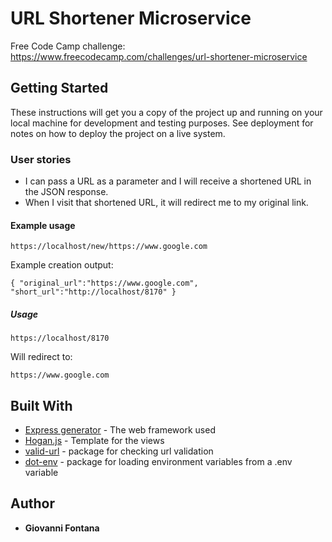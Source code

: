 # URL Shortener Microservice

Free Code Camp challenge: https://www.freecodecamp.com/challenges/url-shortener-microservice

## Getting Started

These instructions will get you a copy of the project up and running on your local machine for development and testing purposes. See deployment for notes on how to deploy the project on a live system.

### User stories

* I can pass a URL as a parameter and I will receive a shortened URL in the JSON response.
* When I visit that shortened URL, it will redirect me to my original link.

#### Example usage
```
https://localhost/new/https://www.google.com
```
Example creation output:

```
{ "original_url":"https://www.google.com", "short_url":"http://localhost/8170" }
```

##### Usage
```
https://localhost/8170
```
Will redirect to:
```
https://www.google.com
```

## Built With

* [Express generator](https://www.npmjs.com/package/express-generator) - The web framework used
* [Hogan.js](http://twitter.github.io/hogan.js/) - Template for the views
* [valid-url](https://www.npmjs.com/package/valid-url) - package for checking url validation
* [dot-env](https://www.npmjs.com/package/dotenv) - package for loading environment variables from a .env variable


## Author

* **Giovanni Fontana**
